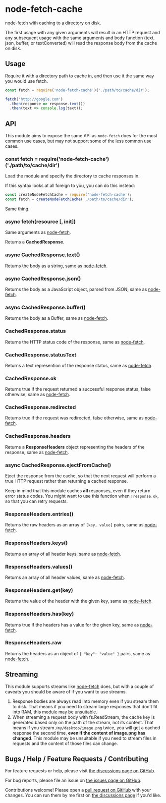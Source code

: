 # node-fetch-cache

node-fetch with caching to a directory on disk.

The first usage with any given arguments will result in an HTTP request and any subsequent usage with the same arguments and body function (text, json, buffer, or textConverted) will read the response body from the cache on disk.

## Usage

Require it with a directory path to cache in, and then use it the same way you would use fetch.

```js
const fetch = require('node-fetch-cache')('./path/to/cache/dir');

fetch('http://google.com')
  .then(response => response.text())
  .then(text => console.log(text));
```

## API

This module aims to expose the same API as `node-fetch` does for the most common use cases, but may not support some of the less common use cases.

### const fetch = require('node-fetch-cache')('./path/to/cache/dir')

Load the module and specify the directory to cache responses in.

If this syntax looks at all foreign to you, you can do this instead:

```js
const createNodeFetchCache = require('node-fetch-cache');
const fetch = createNodeFetchCache('./path/to/cache/dir');
```

Same thing.

### async fetch(resource [, init])

Same arguments as [node-fetch](https://www.npmjs.com/package/node-fetch).

Returns a **CachedResponse**.

### async CachedResponse.text()

Returns the body as a string, same as [node-fetch](https://www.npmjs.com/package/node-fetch).

### async CachedResponse.json()

Returns the body as a JavaScript object, parsed from JSON, same as [node-fetch](https://www.npmjs.com/package/node-fetch).

### async CachedResponse.buffer()

Returns the body as a Buffer, same as [node-fetch](https://www.npmjs.com/package/node-fetch).

### CachedResponse.status

Returns the HTTP status code of the response, same as [node-fetch](https://www.npmjs.com/package/node-fetch).

### CachedResponse.statusText

Returns a text represention of the response status, same as [node-fetch](https://www.npmjs.com/package/node-fetch).

### CachedResponse.ok

Returns true if the request returned a successful response status, false otherwise, same as [node-fetch](https://www.npmjs.com/package/node-fetch).

### CachedResponse.redirected

Returns true if the request was redirected, false otherwise, same as [node-fetch](https://www.npmjs.com/package/node-fetch).

### CachedResponse.headers

Returns a **ResponseHeaders** object representing the headers of the response, same as [node-fetch](https://www.npmjs.com/package/node-fetch).

### async CachedResponse.ejectFromCache()

Eject the response from the cache, so that the next request will perform a true HTTP request rather than returning a cached response.

Keep in mind that this module caches **all** responses, even if they return error status codes. You might want to use this function when `!response.ok`, so that you can retry requests.

### ResponseHeaders.entries()

Returns the raw headers as an array of `[key, value]` pairs, same as [node-fetch](https://www.npmjs.com/package/node-fetch).

### ResponseHeaders.keys()

Returns an array of all header keys, same as [node-fetch](https://www.npmjs.com/package/node-fetch).

### ResponseHeaders.values()

Returns an array of all header values, same as [node-fetch](https://www.npmjs.com/package/node-fetch).

### ResponseHeaders.get(key)

Returns the value of the header with the given key, same as [node-fetch](https://www.npmjs.com/package/node-fetch).

### ResponseHeaders.has(key)

Returns true if the headers has a value for the given key, same as [node-fetch](https://www.npmjs.com/package/node-fetch).

### ResponseHeaders.raw

Returns the headers as an object of `{ "key": "value" }` pairs, same as [node-fetch](https://www.npmjs.com/package/node-fetch).

## Streaming

This module supports streams like [node-fetch](https://www.npmjs.com/package/node-fetch) does, but with a couple of caveats you should be aware of if you want to use streams.

1. Response bodies are always read into memory even if you stream them to disk. That means if you need to stream large responses that don't fit into RAM, this module may be unsuitable.
2. When streaming a request body with fs.ReadStream, the cache key is generated based only on the path of the stream, not its content. That means if you stream `/my/desktop/image.png` twice, you will get a cached response the second time, **even if the content of image.png has changed**. This module may be unsuitable if you need to stream files in requests and the content of those files can change.

## Bugs / Help / Feature Requests / Contributing

For feature requests or help, please visit [the discussions page on GitHub](https://github.com/mistval/node-fetch-cache/discussions).

For bug reports, please file an issue on [the issues page on GitHub](https://github.com/mistval/node-fetch-cache/issues).

Contributions welcome! Please open a [pull request on GitHub](https://github.com/mistval/node-fetch-cache/pulls) with your changes. You can run them by me first on [the discussions page](https://github.com/mistval/node-fetch-cache/discussions) if you'd like.
